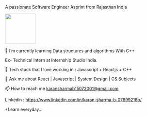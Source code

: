 A passionate Software Engineer Asprint from Rajasthan India

  <div id="header" align="left">
  <img src="https://media.giphy.com/media/RbDKaczqWovIugyJmW/giphy.gif" width="100"/>
</div>

                                        
🔭 I’m currently learning Data structures and algorithms With C++

Ex- Technical Intern at Internship Studio India.

🌱 Tech stack that I love working in : Javascript + Reactjs + C++

💬 Ask me about React | Javascript | System Design | CS Subjects

📫 How to reach me karansharmab15072001@gmail.com

Linkedin : https://www.linkedin.com/in/karan-sharma-b-07899218b/ 


⚡Learn everyday...


